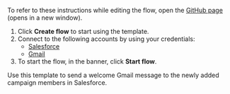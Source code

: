 To refer to these instructions while editing the flow, open the [GitHub page](https://github.com/ot4i/app-connect-templates/tree/main/resources/markdown/Send%20a%20Slack%20message%20for%20opportunities%20created%20in%20Insightly%20based%20on%20the%20opportunity%20value_instructions.md) (opens in a new window).

1. Click **Create flow** to start using the template.
2. Connect to the following accounts by using your credentials:
   - [Salesforce](https://www.ibm.com/docs/en/app-connect/containers_cd?topic=apps-salesforce)
   - [Gmail](https://www.ibm.com/docs/en/app-connect/containers_cd?topic=apps-gmail)
3. To start the flow, in the banner, click **Start flow**.


Use this template to send a welcome Gmail message to the newly added campaign members in Salesforce.





